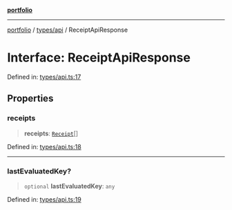 [**portfolio**](../../../README.md)

***

[portfolio](../../../modules.md) / [types/api](../README.md) / ReceiptApiResponse

# Interface: ReceiptApiResponse

Defined in: [types/api.ts:17](https://github.com/tnorlund/Portfolio/blob/9c3b6b445df61d0f11eac4aa1a6221384f96b729/portfolio/types/api.ts#L17)

## Properties

### receipts

> **receipts**: [`Receipt`](Receipt.md)[]

Defined in: [types/api.ts:18](https://github.com/tnorlund/Portfolio/blob/9c3b6b445df61d0f11eac4aa1a6221384f96b729/portfolio/types/api.ts#L18)

***

### lastEvaluatedKey?

> `optional` **lastEvaluatedKey**: `any`

Defined in: [types/api.ts:19](https://github.com/tnorlund/Portfolio/blob/9c3b6b445df61d0f11eac4aa1a6221384f96b729/portfolio/types/api.ts#L19)
